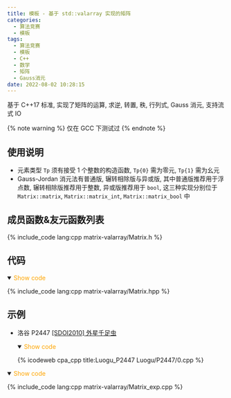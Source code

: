 ```yaml
---
title: 模板 - 基于 std::valarray 实现的矩阵
categories:
  - 算法竞赛
  - 模板
tags:
  - 算法竞赛
  - 模板
  - C++
  - 数学
  - 矩阵
  - Gauss消元
date: 2022-08-02 10:28:15
---
```


基于 C++17 标准, 实现了矩阵的运算, 求逆, 转置, 秩, 行列式, Gauss 消元, 支持流式 IO

{% note warning %}
仅在 GCC 下测试过
{% endnote %}

<!-- more -->

## 使用说明

- 元素类型 `Tp` 须有接受 1 个整数的构造函数, `Tp{0}` 需为零元, `Tp{1}` 需为幺元
- Gauss-Jordan 消元法有普通版, 辗转相除版与异或版, 其中普通版推荐用于浮点数, 辗转相除版推荐用于整数, 异或版推荐用于 `bool`, 这三种实现分别位于 `Matrix::matrix`, `Matrix::matrix_int`, `Matrix::matrix_bool` 中

## 成员函数&友元函数列表

{% include_code lang:cpp matrix-valarray/Matrix.h %}

## 代码

<details open>
<summary><font color='orange'>Show code</font></summary>

{% include_code lang:cpp matrix-valarray/Matrix.hpp %}

</details>

## 示例

- 洛谷 P2447 [[SDOI2010] 外星千足虫](https://www.luogu.com.cn/problem/P2447)

  <details open>
  <summary><font color='orange'>Show code</font></summary>

  {% icodeweb cpa_cpp title:Luogu_P2447 Luogu/P2447/0.cpp %}

  </details>

<details open>
<summary><font color='orange'>Show code</font></summary>

{% include_code lang:cpp matrix-valarray/Matrix_exp.cpp %}

</details>
